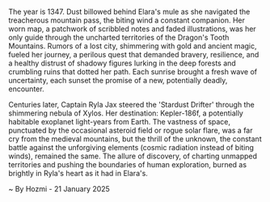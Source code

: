 
The year is 1347.  Dust billowed behind Elara's mule as she navigated the treacherous mountain pass, the biting wind a constant companion. Her worn map, a patchwork of scribbled notes and faded illustrations, was her only guide through the uncharted territories of the Dragon's Tooth Mountains. Rumors of a lost city, shimmering with gold and ancient magic, fueled her journey, a perilous quest that demanded bravery, resilience, and a healthy distrust of shadowy figures lurking in the deep forests and crumbling ruins that dotted her path.  Each sunrise brought a fresh wave of uncertainty, each sunset the promise of a new, potentially deadly, encounter.

Centuries later, Captain Ryla Jax steered the 'Stardust Drifter' through the shimmering nebula of Xylos.  Her destination: Kepler-186f, a potentially habitable exoplanet light-years from Earth.  The vastness of space, punctuated by the occasional asteroid field or rogue solar flare, was a far cry from the medieval mountains, but the thrill of the unknown, the constant battle against the unforgiving elements (cosmic radiation instead of biting winds), remained the same.  The allure of discovery, of charting unmapped territories and pushing the boundaries of human exploration, burned as brightly in Ryla's heart as it had in Elara's.

~ By Hozmi - 21 January 2025
